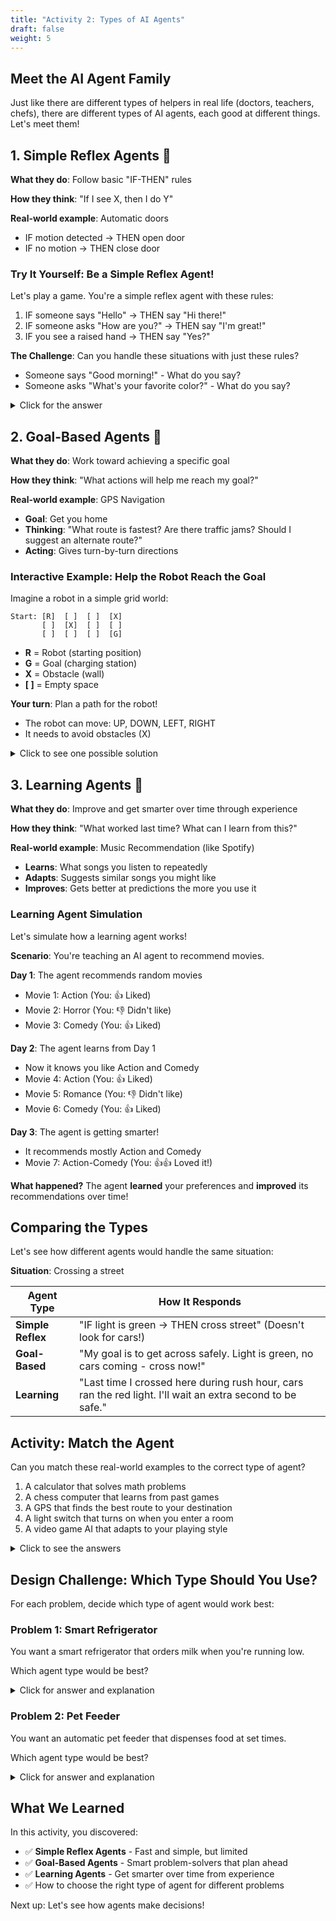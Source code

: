 ```yaml
---
title: "Activity 2: Types of AI Agents"
draft: false
weight: 5
---
```


## Meet the AI Agent Family

Just like there are different types of helpers in real life (doctors, teachers, chefs), there are different types of AI agents, each good at different things. Let's meet them!

## 1. Simple Reflex Agents 🤖

**What they do**: Follow basic "IF-THEN" rules

**How they think**: "If I see X, then I do Y"

**Real-world example**: Automatic doors
- IF motion detected → THEN open door
- IF no motion → THEN close door

### Try It Yourself: Be a Simple Reflex Agent!

Let's play a game. You're a simple reflex agent with these rules:
1. IF someone says "Hello" → THEN say "Hi there!"
2. IF someone asks "How are you?" → THEN say "I'm great!"
3. IF you see a raised hand → THEN say "Yes?"

**The Challenge**: Can you handle these situations with just these rules?
- Someone says "Good morning!" - What do you say?
- Someone asks "What's your favorite color?" - What do you say?

<details>
<summary>Click for the answer</summary>

**Problem**: Simple reflex agents can only respond to situations they have specific rules for. They can't handle new situations!

- "Good morning!" doesn't match "Hello", so the agent doesn't know what to do
- "What's your favorite color?" doesn't match any rule, so the agent is stuck

This shows the **limitation** of simple reflex agents - they're fast and reliable, but not very flexible!
</details>

## 2. Goal-Based Agents 🎯

**What they do**: Work toward achieving a specific goal

**How they think**: "What actions will help me reach my goal?"

**Real-world example**: GPS Navigation
- **Goal**: Get you home
- **Thinking**: "What route is fastest? Are there traffic jams? Should I suggest an alternate route?"
- **Acting**: Gives turn-by-turn directions

### Interactive Example: Help the Robot Reach the Goal

Imagine a robot in a simple grid world:

```
Start: [R]  [ ]  [ ]  [X]
       [ ]  [X]  [ ]  [ ]
       [ ]  [ ]  [ ]  [G]
```

- **R** = Robot (starting position)
- **G** = Goal (charging station)
- **X** = Obstacle (wall)
- **[ ]** = Empty space

**Your turn**: Plan a path for the robot!
- The robot can move: UP, DOWN, LEFT, RIGHT
- It needs to avoid obstacles (X)

<details>
<summary>Click to see one possible solution</summary>

**One path**:
1. DOWN (now in row 2)
2. DOWN (now in row 3)
3. RIGHT (one space right)
4. RIGHT (one space right)
5. RIGHT (reached Goal!)

**Total moves**: 5

There might be other paths too! The goal-based agent would:
- Look at all possible paths
- Choose the shortest/best one
- Follow that plan to reach the goal
</details>

## 3. Learning Agents 🧠

**What they do**: Improve and get smarter over time through experience

**How they think**: "What worked last time? What can I learn from this?"

**Real-world example**: Music Recommendation (like Spotify)
- **Learns**: What songs you listen to repeatedly
- **Adapts**: Suggests similar songs you might like
- **Improves**: Gets better at predictions the more you use it

### Learning Agent Simulation

Let's simulate how a learning agent works!

**Scenario**: You're teaching an AI agent to recommend movies.

**Day 1**: The agent recommends random movies
- Movie 1: Action (You: 👍 Liked)
- Movie 2: Horror (You: 👎 Didn't like)
- Movie 3: Comedy (You: 👍 Liked)

**Day 2**: The agent learns from Day 1
- Now it knows you like Action and Comedy
- Movie 4: Action (You: 👍 Liked)
- Movie 5: Romance (You: 👎 Didn't like)
- Movie 6: Comedy (You: 👍 Liked)

**Day 3**: The agent is getting smarter!
- It recommends mostly Action and Comedy
- Movie 7: Action-Comedy (You: 👍👍 Loved it!)

**What happened?**
The agent **learned** your preferences and **improved** its recommendations over time!

## Comparing the Types

Let's see how different agents would handle the same situation:

**Situation**: Crossing a street

| Agent Type | How It Responds |
|-----------|-----------------|
| **Simple Reflex** | "IF light is green → THEN cross street" (Doesn't look for cars!) |
| **Goal-Based** | "My goal is to get across safely. Light is green, no cars coming - cross now!" |
| **Learning** | "Last time I crossed here during rush hour, cars ran the red light. I'll wait an extra second to be safe." |

## Activity: Match the Agent

Can you match these real-world examples to the correct type of agent?

1. A calculator that solves math problems
2. A chess computer that learns from past games
3. A GPS that finds the best route to your destination
4. A light switch that turns on when you enter a room
5. A video game AI that adapts to your playing style

<details>
<summary>Click to see the answers</summary>

1. **Calculator** → Not really an agent! It just computes, doesn't perceive or decide
2. **Chess computer that learns** → **Learning Agent** (learns from experience)
3. **GPS** → **Goal-Based Agent** (works toward the goal of getting you there)
4. **Automatic light switch** → **Simple Reflex Agent** (IF motion THEN turn on)
5. **Adaptive video game AI** → **Learning Agent** (learns your patterns and adapts)
</details>

## Design Challenge: Which Type Should You Use?

For each problem, decide which type of agent would work best:

### Problem 1: Smart Refrigerator
You want a smart refrigerator that orders milk when you're running low.

Which agent type would be best?

<details>
<summary>Click for answer and explanation</summary>

**Best choice**: **Goal-Based Agent**

**Why**: It has a clear goal (keep milk in stock) and needs to:
- Check current milk level
- Predict when you'll run out
- Order at the right time to arrive before you run out

Could add learning too - learning how fast your family uses milk!
</details>

### Problem 2: Pet Feeder
You want an automatic pet feeder that dispenses food at set times.

Which agent type would be best?

<details>
<summary>Click for answer and explanation</summary>

**Best choice**: **Simple Reflex Agent**

**Why**: Just needs simple rules:
- IF time is 8:00 AM → THEN dispense food
- IF time is 6:00 PM → THEN dispense food

Simple, reliable, and doesn't need complex decision-making.
</details>

## What We Learned

In this activity, you discovered:
- ✅ **Simple Reflex Agents** - Fast and simple, but limited
- ✅ **Goal-Based Agents** - Smart problem-solvers that plan ahead
- ✅ **Learning Agents** - Get smarter over time from experience
- ✅ How to choose the right type of agent for different problems

Next up: Let's see how agents make decisions!
